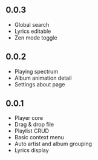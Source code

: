 ## 0.0.3

* Global search
* Lyrics editable
* Zen mode toggle

## 0.0.2

* Playing spectrum
* Album animation detail
* Settings about page

## 0.0.1

* Player core
* Drag & drop file
* Playlist CRUD
* Basic context menu
* Auto artist and album grouping
* Lyrics display